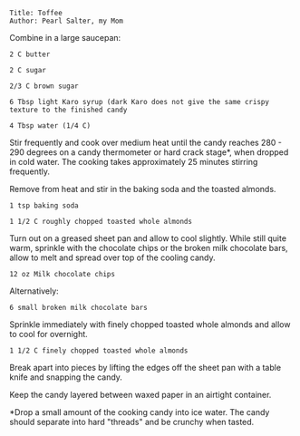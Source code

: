 ~~~ recipe-info
Title: Toffee
Author: Pearl Salter, my Mom
~~~

Combine in a large saucepan:

~~~ recipe-ingredients
2 C butter

2 C sugar

2/3 C brown sugar

6 Tbsp light Karo syrup (dark Karo does not give the same crispy texture to the finished candy

4 Tbsp water (1/4 C)
~~~

Stir frequently and cook over medium heat until the candy reaches 280 - 290 degrees on a candy
thermometer or hard crack stage*, when dropped in cold water. The cooking takes approximately 25
minutes stirring frequently.

Remove from heat and stir in the baking soda and the toasted almonds.

~~~ recipe-ingredients
1 tsp baking soda

1 1/2 C roughly chopped toasted whole almonds
~~~

Turn out on a greased sheet pan and allow to cool slightly. While still quite warm, sprinkle with
the chocolate chips or the broken milk chocolate bars, allow to melt and spread over top of the
cooling candy.

~~~ recipe-ingredients
12 oz Milk chocolate chips
~~~

Alternatively:

~~~ recipe-ingredients
6 small broken milk chocolate bars
~~~

Sprinkle immediately with finely chopped toasted whole almonds and allow to cool for overnight.

~~~ recipe-ingredients
1 1/2 C finely chopped toasted whole almonds
~~~

Break apart into pieces by lifting the edges off the sheet pan with a table knife and snapping the
candy.

Keep the candy layered between waxed paper in an airtight container.

*Drop a small amount of the cooking candy into ice water. The candy should separate into hard
"threads" and be crunchy when tasted.
